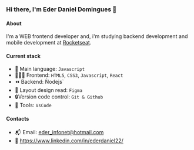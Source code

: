 ### Hi there, I'm Eder Daniel Domingues 👋

#### About
I'm a WEB frontend developer and, i'm studying backend development and mobile development at [Rocketseat](https://rocketseat.com.br).

#### Current stack

- 🚧 Main language:  `Javascript`
- 👩🏼‍💻 Frontend: `HTML5`, `CSS3`, `Javascript`, `React`
- ⏪️ Backend: Ǹodejs`
- 📝 Layout design read: `Figma`
- 🔒️Version code control: `Git & Github`
- 🔧 Tools: `VsCode`

#### Contacts

- 📬 Email: eder_infonet@hotmail.com
- 📡 https://www.linkedin.com/in/ederdaniel22/
